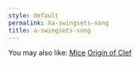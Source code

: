 ```yaml
---
style: default
permalink: Xa-swingsets-song
title: a-swingsets-song
---
```

You may also like:
[Mice](http://scp-wiki.net/mice)
[Origin of Clef](http://scp-wiki.net/originofclef)
